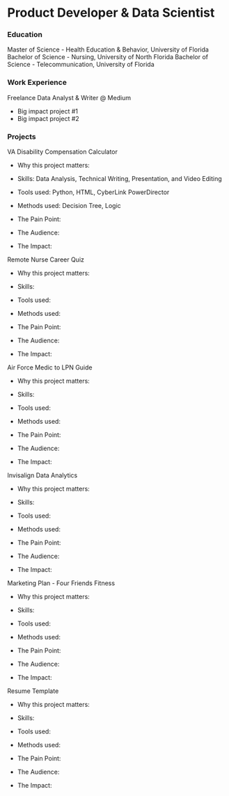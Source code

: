 # Product Developer & Data Scientist

### Education
Master of Science - Health Education & Behavior, University of Florida
Bachelor of Science - Nursing, University of North Florida
Bachelor of Science - Telecommunication, University of Florida

### Work Experience
Freelance Data Analyst & Writer @ Medium
- Big impact project #1
- Big impact project #2

### Projects
VA Disability Compensation Calculator
- Why this project matters:  

- Skills: Data Analysis, Technical Writing, Presentation, and Video Editing
- Tools used: Python, HTML, CyberLink PowerDirector
- Methods used: Decision Tree, Logic

- The Pain Point: 
- The Audience:
- The Impact:


Remote Nurse Career Quiz
- Why this project matters:  

- Skills: 
- Tools used: 
- Methods used: 

- The Pain Point: 
- The Audience:
- The Impact:


Air Force Medic to LPN Guide
- Why this project matters:  

- Skills: 
- Tools used: 
- Methods used: 

- The Pain Point: 
- The Audience:
- The Impact:


Invisalign Data Analytics
- Why this project matters:  

- Skills: 
- Tools used: 
- Methods used: 

- The Pain Point: 
- The Audience:
- The Impact:


Marketing Plan - Four Friends Fitness
- Why this project matters:  

- Skills: 
- Tools used: 
- Methods used: 

- The Pain Point: 
- The Audience:
- The Impact:


Resume Template
- Why this project matters:  

- Skills: 
- Tools used: 
- Methods used: 

- The Pain Point: 
- The Audience:
- The Impact:

